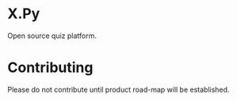 # X.Py
Open source quiz platform.

# Contributing
Please do not contribute until product road-map will be established.

